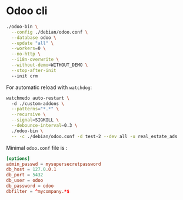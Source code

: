 # Odoo cli

```bash
./odoo-bin \
  --config ./debian/odoo.conf \
  --database odoo \
  --update "all" \
  --workers=0 \
  --no-http \
  --i18n-overwrite \
  --without-demo=WITHOUT_DEMO \
  --stop-after-init
  --init crm
```

For automatic reload with `watchdog`:

```bash
watchmedo auto-restart \ 
  -d ./custom-addons \
  --patterns="*.*" \
  --recursive \
  --signal=SIGKILL \
  --debounce-interval=0.3 \
  ./odoo-bin \
  -- -c ./debian/odoo.conf -d test-2 --dev all -u real_estate_ads
```

Minimal `odoo.conf` file is : 

```toml
[options]
admin_passwd = mysupersecretpassword
db_host = 127.0.0.1
db_port = 5432
db_user = odoo
db_password = odoo
dbfilter = ^mycompany.*$
```

